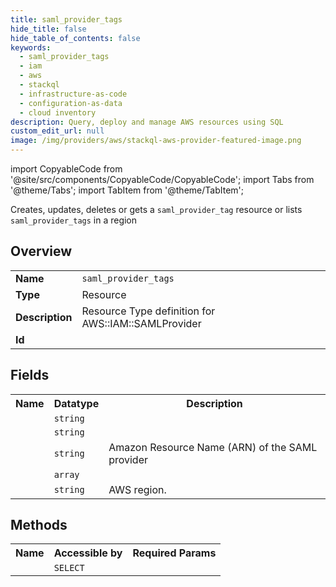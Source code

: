```yaml
---
title: saml_provider_tags
hide_title: false
hide_table_of_contents: false
keywords:
  - saml_provider_tags
  - iam
  - aws
  - stackql
  - infrastructure-as-code
  - configuration-as-data
  - cloud inventory
description: Query, deploy and manage AWS resources using SQL
custom_edit_url: null
image: /img/providers/aws/stackql-aws-provider-featured-image.png
---
```


import CopyableCode from '@site/src/components/CopyableCode/CopyableCode';
import Tabs from '@theme/Tabs';
import TabItem from '@theme/TabItem';

Creates, updates, deletes or gets a <code>saml_provider_tag</code> resource or lists <code>saml_provider_tags</code> in a region

## Overview
<table><tbody>
<tr><td><b>Name</b></td><td><code>saml_provider_tags</code></td></tr>
<tr><td><b>Type</b></td><td>Resource</td></tr>
<tr><td><b>Description</b></td><td>Resource Type definition for AWS::IAM::SAMLProvider</td></tr>
<tr><td><b>Id</b></td><td><CopyableCode code="aws.iam.saml_provider_tags" /></td></tr>
</tbody></table>

## Fields
<table><tbody><tr><th>Name</th><th>Datatype</th><th>Description</th></tr><tr><td><CopyableCode code="name" /></td><td><code>string</code></td><td></td></tr>
<tr><td><CopyableCode code="saml_metadata_document" /></td><td><code>string</code></td><td></td></tr>
<tr><td><CopyableCode code="arn" /></td><td><code>string</code></td><td>Amazon Resource Name (ARN) of the SAML provider</td></tr>
<tr><td><CopyableCode code="tags" /></td><td><code>array</code></td><td></td></tr>
<tr><td><CopyableCode code="region" /></td><td><code>string</code></td><td>AWS region.</td></tr>
</tbody></table>

## Methods

<table><tbody>
  <tr>
    <th>Name</th>
    <th>Accessible by</th>
    <th>Required Params</th>
  </tr>
  <tr>
    <td><CopyableCode code="view" /></td>
    <td><code>SELECT</code></td>
    <td><CopyableCode code="region" /></td>
  </tr>
</tbody></table>








